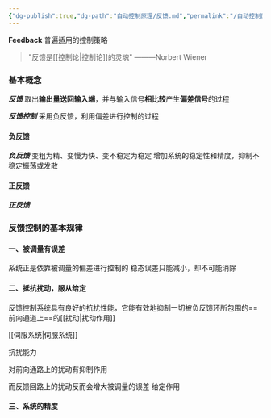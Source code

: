 ```yaml
---
{"dg-publish":true,"dg-path":"自动控制原理/反馈.md","permalink":"/自动控制原理/反馈/","dgPassFrontmatter":true,"noteIcon":"","created":"2024-04-16T13:01:27.348+08:00","updated":"2024-05-12T16:11:07.482+08:00"}
---
```


**Feedback**
普遍适用的控制策略

>"反馈是[[控制论\|控制论]]的灵魂" 
>———Norbert Wiener

### 基本概念
***反馈***
取出**输出量送回输入端**，并与输入信号**相比较**产生**偏差信号**的过程

***反馈控制***
采用负反馈，利用偏差进行控制的过程
#### 负反馈
***负反馈***
变粗为精、变慢为快、变不稳定为稳定
增加系统的稳定性和精度，抑制不稳定振荡或发散
#### 正反馈
***正反馈***

### 反馈控制的基本规律
#### 一、被调量有误差
系统正是依靠被调量的偏差进行控制的
稳态误差只能减小，却不可能消除
#### 二、抵抗扰动，服从给定
反馈控制系统具有良好的抗扰性能，它能有效地抑制一切被负反馈环所包围的==前向通道上==的[[扰动\|扰动作用]]

[[伺服系统\|伺服系统]]

抗扰能力

对前向通路上的扰动有抑制作用

而反馈回路上的扰动反而会增大被调量的误差
给定作用
#### 三、系统的精度



